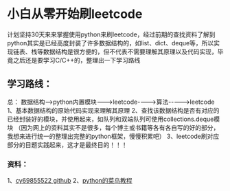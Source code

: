 # 小白从零开始刷leetcode

  计划坚持30天来来掌握使用python来刷leetcode，经过前期的查找资料了解到python其实是已经高度封装了许多数据结构的，如list、dict、deque等，所以实现链表、栈等数据结构是很方便的，但不代表不需要理解其原理以及代码实现，毕竟之后还是要学习C/C++的，整理出一下学习路线
 
 ## 学习路线：
 总： 数据结构-->python内置模块--->leetcode---->算法----->leetcode
 1、基本数据结构的原始代码实现来理解其原理
 2、查找该数据结构是否有对应的已经封装好的模块，并使用起来，如队列和双端队列可使用collections.deque模块
 （因为网上的资料其实不是很多，每个博主或书籍等各有各自写的好的部分，我想来进行统一的整理出完整的python框架，慢慢积累吧）
 3、leetcode刷对应部分的目题实践起来，这才是最终目的！！！
 
 ### 资料：
1、[cy69855522 github](https://github.com/cy69855522/Shortest-LeetCode-Python-Solutions#%E4%B8%93%E9%A2%98%E6%8E%A2%E7%B4%A2)
2、[python的菜鸟教程](https://www.runoob.com/python/python-tutorial.html)
